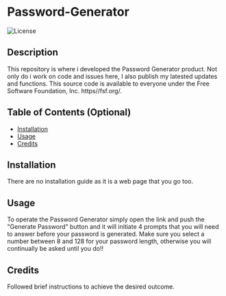 # Password-Generator
![License](https://img.shields.io/github/license/tarmity/Password-Generator)

## Description 

This repository is where i developed the Password Generator product. Not only do i work on code and issues here, I also publish my latested updates and functions. This source code is available to everyone under the Free Software Foundation, Inc. https//fsf.org/.


## Table of Contents (Optional)


* [Installation](#installation)
* [Usage](#usage)
* [Credits](#credits)


## Installation

There are no installation guide as it is a web page that you go too. 


## Usage 

To operate the Password Generator simply open the link and push the "Generate Password" button and it will initiate 4 prompts that you will need to answer before your password is generated. Make sure you select a number between 8 and 128 for your password length, otherwise you will continually be asked until you do!!

## Credits

Followed brief instructions to achieve the desired outcome.


